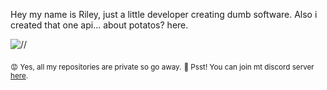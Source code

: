 Hey my name is Riley, just a little developer creating dumb software. Also i created that one api... about potatos? here.

![//](https://i.giphy.com/media/BzyTuYCmvSORqs1ABM/giphy.webp)

<sub>😡 Yes, all my repositories are private so go away.</sub>
<sub>🤫 Psst! You can join mt discord server [here](https://discord.gg/bxhmeF388E).</sub>
